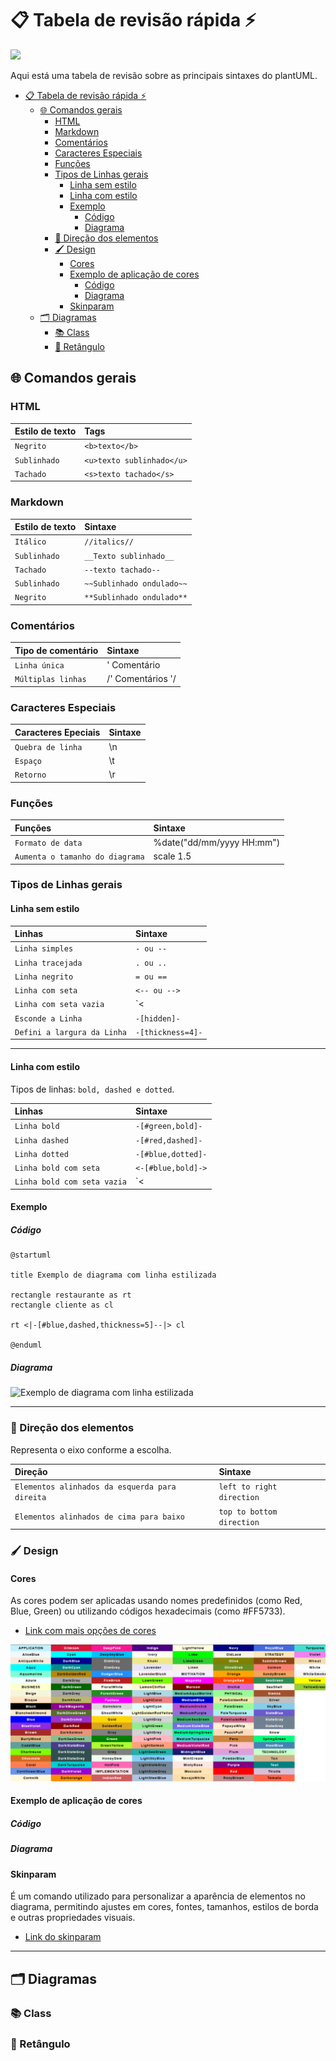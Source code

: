 # 📋 Tabela de revisão rápida ⚡

![](https://i.giphy.com/media/v1.Y2lkPTc5MGI3NjExeGUwY281MXptb3h5Y2lnaXVlZmxjdHByYjBlcjZ1Mmlhd3NleXp3cyZlcD12MV9pbnRlcm5hbF9naWZfYnlfaWQmY3Q9Zw/W8OfQ8S1PXWKY/giphy.gif)

Aqui está uma tabela de revisão sobre as principais sintaxes do plantUML.


- [📋 Tabela de revisão rápida ⚡](#-tabela-de-revisão-rápida-)
  - [🌐 Comandos gerais](#-comandos-gerais)
    - [HTML](#html)
    - [Markdown](#markdown)
    - [Comentários](#comentários)
    - [Caracteres Especiais](#caracteres-especiais)
    - [Funções](#funções)
    - [Tipos de Linhas gerais](#tipos-de-linhas-gerais)
      - [Linha sem estilo](#linha-sem-estilo)
      - [Linha com estilo](#linha-com-estilo)
      - [Exemplo](#exemplo)
        - [Código](#código)
        - [Diagrama](#diagrama)
    - [🧭 Direção dos elementos](#-direção-dos-elementos)
    - [🖌️ Design](#️-design)
      - [Cores](#cores)
      - [Exemplo de aplicação de cores](#exemplo-de-aplicação-de-cores)
        - [Código](#código-1)
        - [Diagrama](#diagrama-1)
      - [Skinparam](#skinparam)
  - [🗂️ Diagramas](#️-diagramas)
    - [📚 Class](#-class)
    - [🔲 Retângulo](#-retângulo)
    

## 🌐 Comandos gerais 

### HTML

| Estilo de texto |  Tags                        |
|:----------------|:-----------------------------|
|`Negrito`        | `<b>texto</b>`               |
|`Sublinhado`     | `<u>texto sublinhado</u>`    |
|`Tachado`        | `<s>texto tachado</s>`       |

### Markdown

| Estilo de texto |  Sintaxe                       |
|:----------------|:-------------------------------|
|`Itálico`        | ``//italics//``                |
|`Sublinhado`     | `__Texto sublinhado__`         |
|`Tachado`        | `--texto tachado--`            |
|`Sublinhado`     | `~~Sublinhado ondulado~~`      |
|`Negrito`        | `**Sublinhado ondulado**`      |

### Comentários

| Tipo de comentário |  Sintaxe                       |
|:-------------------|:-------------------------------|
|`Linha única`       |' Comentário                    |
|`Múltiplas linhas`  |/' Comentários '/               |

### Caracteres Especiais

| Caracteres Epeciais             |  Sintaxe                       |
|:--------------------------------|:-------------------------------|
|`Quebra de linha`                | \n                             |
|`Espaço`                         | \t                             |
|`Retorno`                        | \r                             |

### Funções

| Funções                         |  Sintaxe                       |
|:--------------------------------|:-------------------------------|
|`Formato de data`                | %date("dd/mm/yyyy HH:mm")      |
|`Aumenta o tamanho do diagrama`  | scale 1.5                      |

### Tipos de Linhas gerais

#### Linha sem estilo

| Linhas                          |  Sintaxe                       |
|:--------------------------------|:-------------------------------|
|`Linha simples`                  | `- ou --`                      |
|`Linha tracejada`                | `. ou ..`                      |
|`Linha negrito`                  | `= ou ==`                      |
|`Linha com seta`                 | `<-- ou -->`                   |
|`Linha com seta vazia`           | `<|-- ou --|>`                 |
|`Esconde a Linha`                | `-[hidden]-`                   |
|`Defini a largura da Linha`      | `-[thickness=4]-`              |

---

#### Linha com estilo

Tipos de linhas: `bold, dashed e dotted`.

| Linhas                          |  Sintaxe                       |
|:--------------------------------|:-------------------------------|
|`Linha bold`                     | `-[#green,bold]-`              |
|`Linha dashed`                   | `-[#red,dashed]-`              |
|`Linha dotted`                   | `-[#blue,dotted]-`             |
|`Linha bold com seta`            | `<-[#blue,bold]->`             |
|`Linha bold com seta vazia`      | `<|-[#blue,bold]-|>`           |


#### Exemplo 

##### Código 

```
@startuml

title Exemplo de diagrama com linha estilizada

rectangle restaurante as rt
rectangle cliente as cl

rt <|-[#blue,dashed,thickness=5]--|> cl

@enduml
```
##### Diagrama
![Exemplo de diagrama com linha estilizada](https://www.planttext.com/api/plantuml/png/JOwn3i8m34JtV8KbrcPa0zI5hq0C9hOQ2oT5ZYDLg1zFX1XOtztJtTmSpNlH45nS6QuRbvUkG0mak1WMXBGMKAaPWPkBoXi9Gp1EZdKPZWsCtR0w0pOm_ykI2lzu6YFcSDhZxV3GpXDXoqoJPqdFogsTZ_SOzyktE7EbSUi3)


---

### 🧭 Direção dos elementos

Representa o eixo conforme a escolha.


| Direção                                         |  Sintaxe                       |
|:------------------------------------------------|:-------------------------------|
|`Elementos alinhados da esquerda para direita`   | `left to right direction`      |
|`Elementos alinhados de cima para baixo`         | `top to bottom direction`      |

### 🖌️ Design

#### Cores

As cores podem ser aplicadas usando nomes predefinidos (como Red, Blue, Green) ou utilizando códigos hexadecimais (como #FF5733).

- [Link com mais opções de cores](https://www.w3schools.com/colors/colors_names.asp)

![Imagem cores](../img-geral/img-revisao-rapida/img-cores.png)

#### Exemplo de aplicação de cores
##### Código
##### Diagrama

####  Skinparam

É um comando utilizado para personalizar a aparência de elementos no diagrama, permitindo ajustes em cores, fontes, tamanhos, estilos de borda e outras propriedades visuais.

- [Link do skinparam](https://plantuml-documentation.readthedocs.io/en/latest/diagrams/index.html)
---


## 🗂️ Diagramas
### 📚 Class
### 🔲 Retângulo


